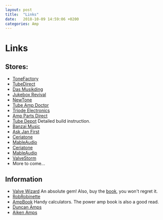 ```yaml
---
layout: post
title:  "Links"
date:   2018-10-09 14:59:06 +0200
categories: Amp
---
```


# Links

## Stores:
- [ToneFactory](http://www.tonefactory.nl)
- [TubeDirect](https://www.tubedirect.nl/)
- [Das Musikding](https://www.musikding.de/)
- [Jukebox Revival](https://www.jukebox-revival.eu)
- [NewTone](http://www.newtone-online.nl/)
- [Tube Amp Doctor](http://www.tubeampdoctor.com/)
- [Triode Electronics](http://triodeelectronics.com/)
- [Amp Parts Direct](http://shop.amppartsdirect.com/)
- [Tube Depot](https://www.tubedepot.com/) Detailed build instruction.
- [Banzai Music](https://www.banzaimusic.com/)
- [Ask Jan First](http://www.askjanfirst.de)
- [Ceriatone](http://www.ceriatone.com/)
- [MableAudio](http://www.mableaudio.com/en/)
- [Ceriatone](http://www.ceriatone.com/)
- [MableAudio](http://www.mableaudio.com/en/)
- [ValveStorm](http://valvestorm.com/)
- More to come...

## Information
- [Valve Wizard](http://www.valvewizard.co.uk/) An absolute gem! Also, buy the [book](http://www.valvewizard.co.uk/Book1.html), you won't regret it.
- [RobRobinette](https://robrobinette.com/Amp_Stuff.htm)
- [AmpBook](https://www.ampbooks.com/) Handy calculators. The power amp book is also a good read.
- [Duncan Amps](https://www.duncanamps.com/)
- [Aiken Amps](http://aikenamps.com/)
